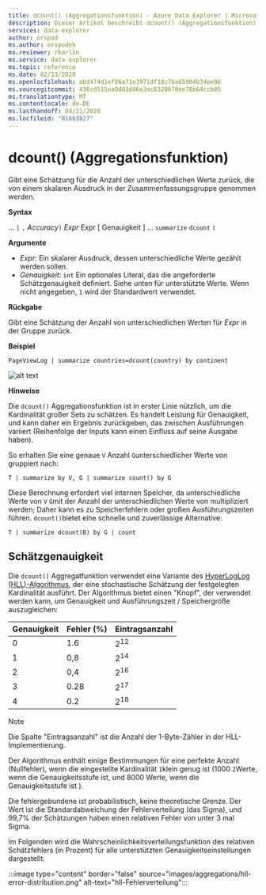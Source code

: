 ```yaml
---
title: dcount() (Aggregationsfunktion) - Azure Data Explorer | Microsoft Docs
description: Dieser Artikel beschreibt dcount() (Aggregationsfunktion) in Azure Data Explorer.
services: data-explorer
author: orspod
ms.author: orspodek
ms.reviewer: rkarlin
ms.service: data-explorer
ms.topic: reference
ms.date: 02/13/2020
ms.openlocfilehash: abd474d1ef06a71e3971df18c7ba65904b34ee06
ms.sourcegitcommit: 436cd515ea0d83d46e3ac6328670ee78b64ccb05
ms.translationtype: MT
ms.contentlocale: de-DE
ms.lasthandoff: 04/21/2020
ms.locfileid: "81663827"
---
```

# <a name="dcount-aggregation-function"></a>dcount() (Aggregationsfunktion)

Gibt eine Schätzung für die Anzahl der unterschiedlichen Werte zurück, die von einem skalaren Ausdruck in der Zusammenfassungsgruppe genommen werden.

**Syntax**

... `|` `,` *Accuracy*`)` *Expr* Expr [ Genauigkeit ] ... `summarize` `dcount` `(`

**Argumente**

* *Expr*: Ein skalarer Ausdruck, dessen unterschiedliche Werte gezählt werden sollen.
* *Genauigkeit*: `int` Ein optionales Literal, das die angeforderte Schätzgenauigkeit definiert. Siehe unten für unterstützte Werte. Wenn nicht angegeben, `1` wird der Standardwert verwendet.

**Rückgabe**

Gibt eine Schätzung der Anzahl von unterschiedlichen Werten für *Expr* in der Gruppe zurück.

**Beispiel**

```kusto
PageViewLog | summarize countries=dcount(country) by continent
```

![alt text](./images/aggregations/dcount.png "dcount")

**Hinweise**

Die `dcount()` Aggregationsfunktion ist in erster Linie nützlich, um die Kardinalität großer Sets zu schätzen. Es handelt Leistung für Genauigkeit, und kann daher ein Ergebnis zurückgeben, das zwischen Ausführungen variiert (Reihenfolge der Inputs kann einen Einfluss auf seine Ausgabe haben).

So erhalten Sie eine genaue `V` Anzahl `G`unterschiedlicher Werte von gruppiert nach:

```kusto
T | summarize by V, G | summarize count() by G
```

Diese Berechnung erfordert viel internen Speicher, da unterschiedliche Werte von `V` `G`mit der Anzahl der unterschiedlichen Werte von multipliziert werden; Daher kann es zu Speicherfehlern oder großen Ausführungszeiten führen. `dcount()`bietet eine schnelle und zuverlässige Alternative:

```kusto
T | summarize dcount(B) by G | count
```

## <a name="estimation-accuracy"></a>Schätzgenauigkeit

Die `dcount()` Aggregatfunktion verwendet eine Variante des [HyperLogLog (HLL)-Algorithmus](https://en.wikipedia.org/wiki/HyperLogLog), der eine stochastische Schätzung der festgelegten Kardinalität ausführt. Der Algorithmus bietet einen "Knopf", der verwendet werden kann, um Genauigkeit und Ausführungszeit / Speichergröße auszugleichen:

|Genauigkeit|Fehler (%)|Eintragsanzahl   |
|--------|---------|--------------|
|       0|      1.6|2<sup>12</sup>|
|       1|      0,8|2<sup>14</sup>|
|       2|      0,4|2<sup>16</sup>|
|       3|     0.28|2<sup>17</sup>|
|       4|      0.2|2<sup>18</sup>|

> [!NOTE]
> Die Spalte "Eintragsanzahl" ist die Anzahl der 1-Byte-Zähler in der HLL-Implementierung.

Der Algorithmus enthält einige Bestimmungen für eine perfekte Anzahl (Nullfehler), wenn die eingestellte Kardinalität `1`klein genug ist (1000 `2`Werte, wenn die Genauigkeitsstufe ist, und 8000 Werte, wenn die Genauigkeitsstufe ist ).

Die fehlergebundene ist probabilistisch, keine theoretische Grenze. Der Wert ist die Standardabweichung der Fehlerverteilung (das Sigma), und 99,7% der Schätzungen haben einen relativen Fehler von unter 3 mal Sigma.

Im Folgenden wird die Wahrscheinlichkeitsverteilungsfunktion des relativen Schätzfehlers (in Prozent) für alle unterstützten Genauigkeitseinstellungen dargestellt:

:::image type="content" border="false" source="images/aggregations/hll-error-distribution.png" alt-text="hll-Fehlerverteilung":::
